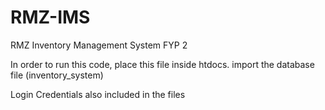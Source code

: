 # RMZ-IMS
RMZ Inventory Management System FYP 2

In order to run this code, place this file inside htdocs.
import the database file (inventory_system) 

Login Credentials also included in the files
